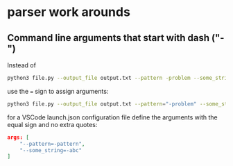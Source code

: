 # parser work arounds

## Command line arguments that start with dash ("-")

Instead of

```bash
python3 file.py --output_file output.txt --pattern -problem --some_string -abc
```

use the `=` sign to assign arguments:

```bash
python3 file.py --output_file output.txt --pattern="-problem" --some_string="-abc"
```

for a VSCode launch.json configuration file define the arguments with the equal sign and no extra quotes:

```json
args: [
    "--pattern=-pattern",
    "--some_string=-abc"
]
```
